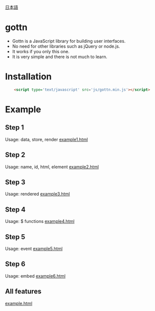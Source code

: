 [日本語](README.jp.md)

# gottn

- Gottn is a JavaScript library for building user interfaces.
- No need for other libraries such as jQuery or node.js.
- It works if you only this one.
- It is very simple and there is not much to learn.

# Installation

```html
	<script type='text/javascript' src='js/gottn.min.js'></script>
```

# Example

## Step 1
Usage: data, store, render
[example1.html](examples/example1.html)

## Step 2
Usage: name, id, html, element
[example2.html](examples/example2.html)

## Step 3
Usage: rendered
[example3.html](examples/example3.html)

## Step 4
Usage: $ functions
[example4.html](examples/example4.html)

## Step 5
Usage: event
[example5.html](examples/example5.html)

## Step 6
Usage: embed
[example6.html](examples/example6.html)

## All features
[example.html](examples/example.html)
